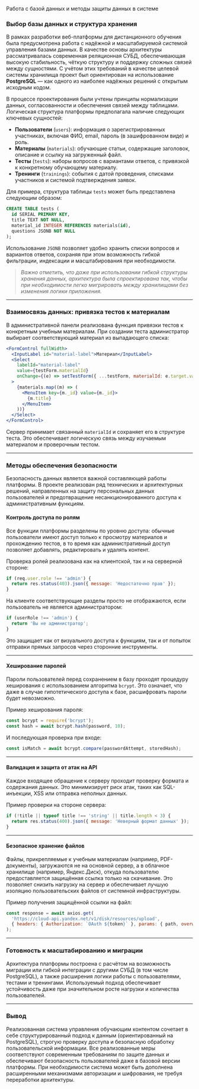 Работа с базой данных и методы защиты данных в системе

### Выбор базы данных и структура хранения

В рамках разработки веб-платформы для дистанционного обучения была предусмотрена работа с надёжной и масштабируемой системой управления базами данных. В качестве основы архитектуры рассматривалась современная реляционная СУБД, обеспечивающая высокую стабильность, чёткую структуру и поддержку сложных связей между сущностями. С учётом этих требований в качестве целевой системы хранилища проект был ориентирован на использование **PostgreSQL** — как одного из наиболее надёжных решений с открытым исходным кодом.

В процессе проектирования были учтены принципы нормализации данных, согласованности и обеспечения связей между таблицами. Логическая структура платформы предполагала наличие следующих ключевых сущностей:

* **Пользователи** (`users`): информация о зарегистрированных участниках, включая ФИО, email, пароль (в зашифрованном виде) и роль.
* **Материалы** (`materials`): обучающие статьи, содержащие заголовок, описание и ссылку на загруженный файл.
* **Тесты** (`tests`): наборы вопросов с вариантами ответов, с привязкой к конкретному обучающему материалу.
* **Тренинги** (`trainings`): события с датой проведения, списками участников и системой подтверждения заявок.

Для примера, структура таблицы `tests` может быть представлена следующим образом:

```sql
CREATE TABLE tests (
  id SERIAL PRIMARY KEY,
  title TEXT NOT NULL,
  material_id INTEGER REFERENCES materials(id),
  questions JSONB NOT NULL
);
```

Использование `JSONB` позволяет удобно хранить списки вопросов и вариантов ответов, сохраняя при этом возможность гибкой фильтрации, индексации и масштабирования при необходимости.

> *Важно отметить, что даже при использовании гибкой структуры хранения данных, архитектура была спроектирована так, чтобы при необходимости легко мигрировать между хранилищами без изменения логики приложения.*

---

### Взаимосвязь данных: привязка тестов к материалам

В административной панели реализована функция привязки тестов к конкретным учебным материалам. При создании теста администратор выбирает соответствующий материал из выпадающего списка:

```jsx
<FormControl fullWidth>
  <InputLabel id="material-label">Материал</InputLabel>
  <Select
    labelId="material-label"
    value={testForm.materialId}
    onChange={(e) => setTestForm({ ...testForm, materialId: e.target.value })}
  >
    {materials.map((m) => (
      <MenuItem key={m._id} value={m._id}>
        {m.title}
      </MenuItem>
    ))}
  </Select>
</FormControl>
```

Сервер принимает связанный `materialId` и сохраняет его в структуре теста. Это обеспечивает логическую связь между изучаемым материалом и проверочным тестом.

---

### Методы обеспечения безопасности

Безопасность данных является важной составляющей работы платформы. В проекте реализован ряд технических и архитектурных решений, направленных на защиту персональных данных пользователей и предотвращение несанкционированного доступа к административным функциям.

#### Контроль доступа по ролям

Все функции платформы разделены по уровню доступа: обычные пользователи имеют доступ только к просмотру материалов и прохождению тестов, в то время как административный доступ позволяет добавлять, редактировать и удалять контент.

Проверка ролей реализована как на клиентской, так и на серверной стороне:

```js
if (req.user.role !== 'admin') {
  return res.status(403).json({ message: 'Недостаточно прав' });
}
```

На клиенте соответствующие разделы просто не отображаются, если пользователь не является администратором:

```js
if (userRole !== 'admin') {
  return 'Вы не администратор';
}
```

Это защищает как от визуального доступа к функциям, так и от попыток отправки прямых запросов через сторонние инструменты.

---

#### Хеширование паролей

Пароли пользователей перед сохранением в базу проходят процедуру хеширования с использованием алгоритма `bcrypt`. Это означает, что даже в случае гипотетического доступа к базе, расшифровать пароли будет невозможно.

Пример хеширования пароля:

```js
const bcrypt = require('bcrypt');
const hash = await bcrypt.hash(password, 10);
```

И последующая проверка при входе:

```js
const isMatch = await bcrypt.compare(passwordAttempt, storedHash);
```

---

#### Валидация и защита от атак на API

Каждое входящее обращение к серверу проходит проверку формата и содержания данных. Это минимизирует риск атак, таких как SQL-инъекции, XSS или отправка неполных данных.

Пример проверки на стороне сервера:

```js
if (!title || typeof title !== 'string' || title.length < 3) {
  return res.status(400).json({ message: 'Неверный формат данных' });
}
```

---

#### Безопасное хранение файлов

Файлы, прикрепляемые к учебным материалам (например, PDF-документы), загружаются не на основной сервер, а в облачное хранилище (например, Яндекс.Диск), откуда пользователю предоставляется защищённая ссылка только на скачивание. Это позволяет снизить нагрузку на сервер и обеспечивает лучшую изоляцию пользовательских файлов от системной инфраструктуры.

Пример получения защищённой ссылки на файл:

```js
const response = await axios.get(
  'https://cloud-api.yandex.net/v1/disk/resources/upload',
  { headers: { Authorization: `OAuth ${token}` }, params: { path, overwrite: true } }
);
```

---

### Готовность к масштабированию и миграции

Архитектура платформы построена с расчётом на возможность миграции или гибкой интеграции с другими СУБД (в том числе PostgreSQL), а также расширения логики работы с пользователями, тестами и тренингами. Используемый подход обеспечивает устойчивость даже при значительном росте нагрузки и количества пользователей.

---

### Вывод

Реализованная система управления обучающим контентом сочетает в себе структурированный подход к данным (ориентированный на PostgreSQL), строгую проверку доступа и безопасную обработку пользовательской информации. Все реализованные меры соответствуют современным требованиям по защите данных и обеспечивают безопасность пользователей даже в базовой версии платформы. При необходимости система может быть дополнена расширенными механизмами авторизации и шифрования, не требуя переработки архитектуры.


